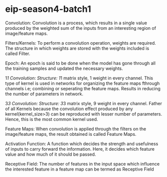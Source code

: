 # eip-season4-batch1

Convolution:
Convolution is a process, which results in a single value produced by the weighted sum of the inputs from an interesting region of image/feature maps.

Filters/Kernels:
To perform a convolution operation, weights are required. The structure in which weights are stored with the weights included is called Filter.
            
Epoch:
An epoch is said to be done when the model has gone through all the training samples and updated the necessary weights.

1*1 Convolution:
Structure: 1*1 matrix style, 1 weight in every channel.
This type of kernel is used in networks for organizing the feature maps fthrough channels i.e; combining or seperating the feature maps.
Results in reducing the number of parameters in network.

3*3 Convolution:
Structure: 3*3 matrix style, 9 weight in every channel.
Father of all Kernels because the convolution effect produced by any kernel(kernel_size>3) can be reproduced with lesser number of parameters. Hence, this is the most common kernel used.

Feature Maps:
When convolution is applied through the filters on the image/feature maps, the result obtained is called Feature Maps.

Activation Function:
A function which decides the strength and usefulness of inputs to carry forward the information. Here, it decides which feature value and how much of it should be passed. 

Receptive Field:
The number of features in the input space which influence the interested feature in a feature map can be termed as Receptive Field 
